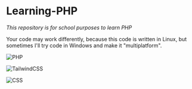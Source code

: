 # Learning-PHP

_This repository is for school purposes to learn PHP_

Your code may work differently, because this code is written in Linux, but sometimes I'll try code in Windows and make it "multiplatform".

![PHP](https://img.shields.io/badge/PHP-black?style=for-the-badge&logo=php&logoColorC=white)

![TailwindCSS](https://img.shields.io/badge/TailwindCSS-555555?style=for-the-badge&logo=tailwindcss&logoColorC=00bcff)

![CSS](https://img.shields.io/badge/CSS-darkred?style=for-the-badge&logo=css&logoColorC=white)

